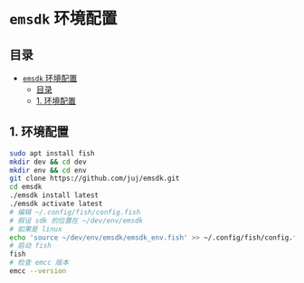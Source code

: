 # `emsdk` 环境配置

## 目录
- [`emsdk` 环境配置](#emsdk-环境配置)
  - [目录](#目录)
  - [1. 环境配置](#1-环境配置)

## 1. 环境配置
```sh
sudo apt install fish
mkdir dev && cd dev
mkdir env && cd env
git clone https://github.com/juj/emsdk.git
cd emsdk
./emsdk install latest
./emsdk activate latest
# 编辑 ~/.config/fish/config.fish
# 假设 sdk 的位置在 ~/dev/env/emsdk
# 如果是 linux
echo 'source ~/dev/env/emsdk/emsdk_env.fish' >> ~/.config/fish/config.fish
# 启动 fish
fish
# 检查 emcc 版本
emcc --version
```
